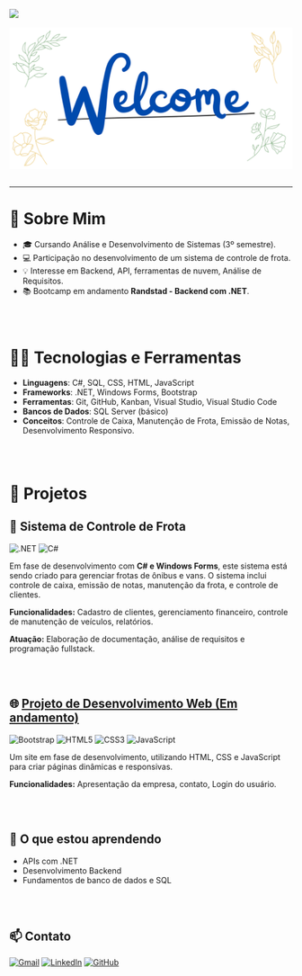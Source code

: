 ![](https://komarev.com/ghpvc/?username=JoyToledo&abbreviated=true&label=Profile+Views) 
<br>

<div align="center">
  <a href="https://github.com/JoyToledo">
    <img align="center" src="welcome.png" width="600">
  </a>
</div>
<br>


---

# 👩 Sobre Mim
- 🎓 Cursando Análise e Desenvolvimento de Sistemas (3º semestre).
- 💻 Participação no desenvolvimento de um sistema de controle de frota.
- 💡 Interesse em Backend, API, ferramentas de nuvem, Análise de Requisitos.
- 📚 Bootcamp em andamento **Randstad - Backend com .NET**.

<br>

<br>

# 👩‍💻 Tecnologias e Ferramentas

- **Linguagens**: C#, SQL, CSS, HTML, JavaScript
- **Frameworks**: .NET, Windows Forms, Bootstrap
- **Ferramentas**: Git, GitHub, Kanban, Visual Studio, Visual Studio Code
- **Bancos de Dados**: SQL Server (básico)
- **Conceitos**: Controle de Caixa, Manutenção de Frota, Emissão de Notas, Desenvolvimento Responsivo.

<br>

<br>

# 💼 Projetos

## 🚌 **Sistema de Controle de Frota**
![.NET](https://img.shields.io/badge/.NET-5C2D91?style=for-the-badge&logo=.net&logoColor=white)
![C#](https://img.shields.io/badge/C%23-239120?style=for-the-badge&logo=c-sharp&logoColor=white)

Em fase de desenvolvimento com **C# e Windows Forms**, este sistema está sendo criado para gerenciar frotas de ônibus e vans. O sistema inclui controle de caixa, emissão de notas, manutenção da frota, e controle de clientes.

**Funcionalidades:** Cadastro de clientes, gerenciamento financeiro, controle de manutenção de veículos, relatórios.

**Atuação:** Elaboração de documentação, análise de requisitos e programação fullstack.  


<br>

<br>


## 🌐 **[Projeto de Desenvolvimento Web (Em andamento)](https://github.com/JoyToledo/siteEmpresaFicticia?tab=readme-ov-file)**
![Bootstrap](https://img.shields.io/badge/-boostrap-0D1117?style=for-the-badge&logo=bootstrap&labelColor=0D1117)  ![HTML5](https://img.shields.io/badge/HTML5-E34F26?style=for-the-badge&logo=html5&logoColor=white)  ![CSS3](https://img.shields.io/badge/CSS3-1572B6?style=for-the-badge&logo=css3&logoColor=white)  ![JavaScript](https://img.shields.io/badge/JavaScript-F7DF1E?style=for-the-badge&logo=javascript&logoColor=black)

Um site em fase de desenvolvimento, utilizando HTML, CSS e JavaScript para criar páginas dinâmicas e responsivas.

**Funcionalidades:** Apresentação da empresa, contato, Login do usuário.

<br>

<br>

## 🌱 O que estou aprendendo

- APIs com .NET
- Desenvolvimento Backend
- Fundamentos de banco de dados e SQL

<br>

<br>

## 📫 Contato

[![Gmail](https://img.shields.io/badge/Gmail-333333?style=for-the-badge&logo=gmail&logoColor=red)](mailto:19joicetoledo@gmail.com)  [![LinkedIn](https://img.shields.io/badge/LinkedIn-0077B5?style=for-the-badge&logo=linkedin&logoColor=white)](https://www.linkedin.com/in/joicetoledo19/)  [![GitHub](https://img.shields.io/badge/GitHub-100000?style=for-the-badge&logo=github&logoColor=white)](https://github.com/JoyToledo)
